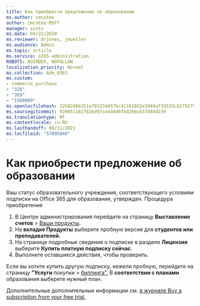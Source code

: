```yaml
---
title: Как приобрести предложение по образованию
ms.author: cmcatee
author: cmcatee-MSFT
manager: scotv
ms.date: 04/21/2020
ms.reviewer: drjones, jmueller
ms.audience: Admin
ms.topic: article
ms.service: o365-administration
ROBOTS: NOINDEX, NOFOLLOW
localization_priority: Normal
ms.collection: Adm_O365
ms.custom:
- commerce_purchase
- "328"
- "369"
- "1500009"
ms.openlocfilehash: 22b82d6b251a70133dd57bc41161032e3944a735533c82792756434325aefe5a
ms.sourcegitcommit: 920051182781bd97ce4d4d6fbd268cb37b84d239
ms.translationtype: MT
ms.contentlocale: ru-RU
ms.lasthandoff: 08/11/2021
ms.locfileid: "57895840"
---
```

# <a name="how-to-purchase-an-education-offer"></a>Как приобрести предложение об образовании

Ваш статус образовательного учреждения, соответствующего условиям подписки на Office 365 для образования, утвержден. Процедура приобретения
  
1. В Центре администрирования перейдите на страницу **Выставление счетов** \> [Ваши продукты](https://go.microsoft.com/fwlink/p/?linkid=842054).
2. На **вкладке Продукты** выберите пробную версия для **студентов или преподавателей.**
3. На странице подробные сведения о подписке в разделе **Лицензия** выберите **Купить платную подписку сейчас**.
4. Выполните оставшиеся действия, чтобы проверить.

Если вы хотите купить другую подписку, нежели пробную, перейдите на страницу **"Услуги** покупки \> [биллинга".](https://go.microsoft.com/fwlink/p/?linkid=868433) В **соответствии с планами** образования выберите нужный план.

Дополнительные дополнительные информации см. [в журнале Buy a subscription from your free trial.](https://docs.microsoft.com/microsoft-365/commerce/try-or-buy-microsoft-365#buy-a-subscription-from-your-free-trial)